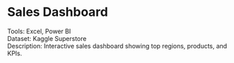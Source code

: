 # Sales Dashboard
Tools: Excel, Power BI  
Dataset: Kaggle Superstore  
Description: Interactive sales dashboard showing top regions, products, and KPIs.  
